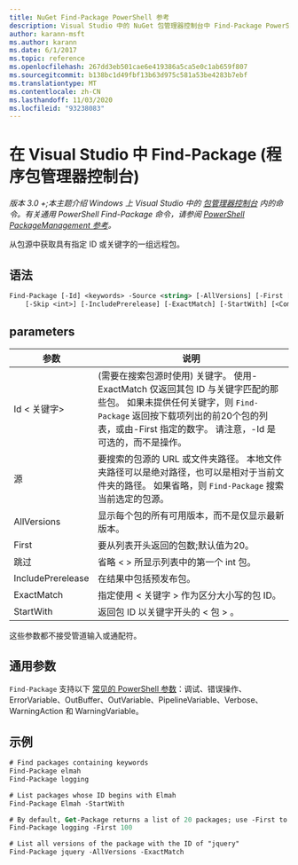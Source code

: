 ```yaml
---
title: NuGet Find-Package PowerShell 参考
description: Visual Studio 中的 NuGet 包管理器控制台中 Find-Package PowerShell 命令参考。
author: karann-msft
ms.author: karann
ms.date: 6/1/2017
ms.topic: reference
ms.openlocfilehash: 267dd3eb501cae6e419386a5ca5e0c1ab659f807
ms.sourcegitcommit: b138bc1d49fbf13b63d975c581a53be4283b7ebf
ms.translationtype: MT
ms.contentlocale: zh-CN
ms.lasthandoff: 11/03/2020
ms.locfileid: "93238083"
---
```

# <a name="find-package-package-manager-console-in-visual-studio"></a>在 Visual Studio 中 Find-Package (程序包管理器控制台) 

*版本 3.0 +;本主题介绍 Windows 上 Visual Studio 中的 [包管理器控制台](../../consume-packages/install-use-packages-powershell.md) 内的命令。有关通用 PowerShell Find-Package 命令，请参阅 [PowerShell PackageManagement 参考](/powershell/module/packagemanagement/?view=powershell-6)。*

从包源中获取具有指定 ID 或关键字的一组远程包。

## <a name="syntax"></a>语法

```ps
Find-Package [-Id] <keywords> -Source <string> [-AllVersions] [-First [<int>]]
    [-Skip <int>] [-IncludePrerelease] [-ExactMatch] [-StartWith] [<CommonParameters>]
```

## <a name="parameters"></a>parameters

| 参数 | 说明 |
| --- | --- |
| Id &lt; 关键字&gt; |  (需要在搜索包源时使用) 关键字。 使用-ExactMatch 仅返回其包 ID 与关键字匹配的那些包。 如果未提供任何关键字，则 `Find-Package` 返回按下载项列出的前20个包的列表，或由-First 指定的数字。 请注意，-Id 是可选的，而不是操作。 |
| 源 | 要搜索的包源的 URL 或文件夹路径。 本地文件夹路径可以是绝对路径，也可以是相对于当前文件夹的路径。 如果省略，则 `Find-Package` 搜索当前选定的包源。 |
| AllVersions | 显示每个包的所有可用版本，而不是仅显示最新版本。 |
| First | 要从列表开头返回的包数;默认值为20。 |
| 跳过 | 省略 &lt; &gt; 所显示列表中的第一个 int 包。  |
| IncludePrerelease | 在结果中包括预发布包。 |
| ExactMatch | 指定使用 &lt; 关键字 &gt; 作为区分大小写的包 ID。 |
| StartWith | 返回包 ID 以关键字开头的 &lt; 包 &gt; 。 |

这些参数都不接受管道输入或通配符。

## <a name="common-parameters"></a>通用参数

`Find-Package` 支持以下 [常见的 PowerShell 参数](/powershell/module/microsoft.powershell.core/about/about_commonparameters)：调试、错误操作、ErrorVariable、OutBuffer、OutVariable、PipelineVariable、Verbose、WarningAction 和 WarningVariable。

## <a name="examples"></a>示例

```ps
# Find packages containing keywords
Find-Package elmah
Find-Package logging

# List packages whose ID begins with Elmah
Find-Package Elmah -StartWith

# By default, Get-Package returns a list of 20 packages; use -First to show more
Find-Package logging -First 100

# List all versions of the package with the ID of "jquery"
Find-Package jquery -AllVersions -ExactMatch
```
